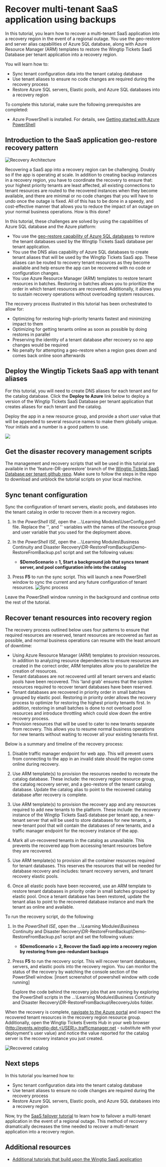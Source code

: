 # Recover multi-tenant SaaS application using backups

In this tutorial, you learn how to recover a multi-tenant SaaS application into a recovery region in the event of a regional outage. You use the geo-restore and server alias capabilities of Azure SQL database, along with Azure Resource Manager (ARM) templates to restore the Wingtip Tickets SaaS Database per tenant application into a recovery region.

You will learn how to:

* Sync tenant configuration data into the tenant catalog database
* Use tenant aliases to ensure no code changes are required during the recovery process 
* Restore Azure SQL servers, Elastic pools, and Azure SQL databases into a recovery region 

To complete this tutorial, make sure the following prerequisites are completed:

* Azure PowerShell is installed. For details, see [Getting started with Azure PowerShell](https://docs.microsoft.com/powershell/azure/get-started-azureps)


## Introduction to the SaaS application geo-restore recovery pattern

![Recovery Architecture](TutorialMedia/recoveryarchitecture.png)

Recovering a SaaS app into a recovery region can be challenging. Doubly so if the app is operating at scale. In addition to creating backup instances in a recovery region, you have to coordinate the recovery to ensure that: your highest priority tenants are least affected, all existing connections to tenant resources are routed to the recovered instances when they become available, and there are minimal or no code changes that you will have to undo once the outage is fixed. All of this has to be done in a speedy, and cost-effective manner that allows you to reduce the impact of an outage on your normal business operations. How is this done?

In this tutorial, these challenges are solved by using the capabilities of Azure SQL database and the Azure platform:

* You use the [geo-restore capability of Azure SQL databases](https://docs.microsoft.com/azure/sql-database/sql-database-disaster-recovery) to restore the tenant databases used by the Wingtip Tickets SaaS database per tenant application. 
* You use the DNS alias capability of Azure SQL databases to create tenant aliases that will be used by the Wingtip Tickets SaaS app. These aliases can be routed to recovery tenant resources as they become available and help ensure the app can be recovered with no code or configuration changes.
* You use Azure Resource Manager (ARM) templates to restore tenant resources in batches. Restoring in batches allows you to prioritize the order in which tenant resources are recovered. Additionally, it allows you to sustain recovery operations without overloading system resources. 

The recovery process illustrated in this tutorial has been orchestrated to allow for:

* Optimizing for restoring high-priority tenants fastest and minimizing impact to them
* Optimizing for getting tenants online as soon as possible by doing restores in parallel
* Preserving the identity of a tenant database after recovery so no app changes would be required
* No penalty for attempting a geo-restore when a region goes down and comes back online soon afterwards

## Deploy the Wingtip Tickets SaaS app with tenant aliases 
For this tutorial, you will need to create DNS aliases for each tenant and for the catalog database. Click the **Deploy to Azure** link below to deploy a version of the Wingtip Tickets SaaS Database per tenant application that creates aliases for each tenant and the catalog. 

Deploy the app in a new resource group, and provide a short *user* value that will be appended to several resource names to make them globally unique.  Your initials and a number is a good pattern to use.

<a href="https://aka.ms/deploywingtipdpt-aliases" target="_blank">
    <img src="http://azuredeploy.net/deploybutton.png"/>
</a>

## Get the disaster recovery management scripts 

The management and recovery scripts that will be used in this tutorial are available in the 'feature-DR-georestore' branch of the [Wingtip Tickets SaaS Database per tenant github repo](https://github.com/Microsoft/WingtipTicketsSaaS-DbPerTenant/tree/feature-AliasExtensions). Make sure to follow the steps in the repo to download and unblock the tutorial scripts on your local machine.

## Sync tenant configuration

Sync the configuration of tenant servers, elastic pools, and databases into the tenant catalog in order to recover them in a recovery region.

1. In the *PowerShell ISE*, open the ...\Learning Modules\UserConfig.psm1 file. Replace the '<resourcegroup>', and '<user>' variables with the names of the resource group and user variable that you used for the deployment above.

2. In the *PowerShell ISE*, open the ...\Learning Modules\Business Continuity and Disaster Recovery\DR-RestoreFromBackup\Demo-RestoreFromBackup.ps1 script and set the following values:
	* **$DemoScenario = 1, Start a background job that syncs tenant server, and pool configuration info into the catalog**

3. Press **F5** to run the sync script. This will launch a new PowerShell window to sync the current and any future configuration of tenant resources.
![Sync process](TutorialMedia/syncprocess.png)

Leave the PowerShell window running in the background and continue onto the rest of the tutorial. 

## Recover tenant resources into recovery region

The recovery process outlined below uses four patterns to ensure that required resources are reserved, tenant resources are recovered as fast as possible, and normal business operations can resume with the least amount of downtime:

* Using Azure Resource Manager (ARM) templates to provision resources. In addition to analyzing resource dependencies to ensure resources are created in the correct order, ARM templates allow you to parallelize the creation of resources. 
* Tenant databases are not recovered until all tenant servers and elastic pools have been recovered. This 'land grab' ensures that the system resources required to recover tenant databases have been reserved.
* Tenant databases are recovered in priority order in small batches grouped by elastic pool. Restoring in priority order allows the recovery process to optimize for restoring the highest priority tenants first. In addition, restoring in small batches is done to not overload pool resources and introduce throttling which could slow down the entire recovery process.
* Provision resources that will be used to cater to new tenants separate from recovery. This allows you to resume normal business operations for new tenants without waiting to recover all your existing tenants first.

Below is a summary and timeline of the recovery process:

1. Disable traffic manager endpoint for web app. This will prevent users from connecting to the app in an invalid state should the region come online during recovery.

2. Use ARM template(s) to provision the resources needed to recreate the catalog database. These include: the recovery region resource group, the catalog recovery server, and a geo-restore of the tenant catalog database. Update the catalog alias to point to the recovered catalog database after recovery is complete.

3. Use ARM template(s) to provision the recovery app and any resources required to add new tenants to the platform. These include: the recovery instance of the Wingtip Tickets SaaS database per tenant app, a new-tenant server that will be used to store databases for new tenants, a new-tenant pool that will contain the databases of new tenants, and a traffic manager endpoint for the recovery instance of the app.
		
4. Mark all un-recovered tenants in the catalog as unavailable. This prevents the recovered app from accessing tenant resources before they are recovered.

5. Use ARM template(s) to provision all the container resources required for tenant databases. This reserves the resources that will be needed for database recovery and includes: tenant recovery servers, and tenant recovery elastic pools.

6. Once all elastic pools have been recovered, use an ARM template to restore tenant databases in priority order in small batches grouped by elastic pool. Once a tenant database has been restored, update the tenant alias to point to the recovered database instance and mark the tenant as online and available.


To run the recovery script, do the following:

1. In the *PowerShell ISE*, open the ...\Learning Modules\Business Continuity and Disaster Recovery\DR-RestoreFromBackup\Demo-RestoreFromBackup.ps1 script and set the following values:
	* **$DemoScenario = 2, Recover the SaaS app into a recovery region by restoring from geo-redundant backups**

2. Press **F5** to run the recovery script. This will recover tenant databases, servers, and elastic pools into the recovery region. You can monitor the status of the recovery by watching the console section of the PowerShell window.
	[insert screenshot of powershell window with code running]

	Explore the code behind the recovery jobs that are running by exploring the PowerShell scripts in the ...\Learning Modules\Business Continuity and Disaster Recovery\DR-RestoreFromBackup\RecoveryJobs folder.

When the recovery is complete, [navigate to the Azure portal](https://portal.azure.com) and inspect the recovered tenant resources in the recovery region resource group. Additionally, open the Wingtip Tickets Events Hub in your web browser (http://events.wingtip-dpt.<USER\>.trafficmanager.net - substitute <USER> with your deployment's user value) and notice the value reported for the catalog server is the recovery instance you just created.

![Recovered catalog](TutorialMedia/recoveredcatalogserver.png)

## Next steps

In this tutorial you learned how to:

* Sync tenant configuration data into the tenant catalog database
* Use tenant aliases to ensure no code changes are required during the recovery process 
* Restore Azure SQL servers, Elastic pools, and Azure SQL databases into a recovery region 

Now, try the [SaaS failover tutorial]() to learn how to failover a multi-tenant application in the event of a regional outage. This method of recovery dramatically decreases the time needed to recover a multi-tenant application into a recovery region.

## Additional resources

* [Additional tutorials that build upon the Wingtip SaaS application](https://docs.microsoft.com/en-us/azure/sql-database/sql-database-wtp-overview#sql-database-wingtip-saas-tutorials)